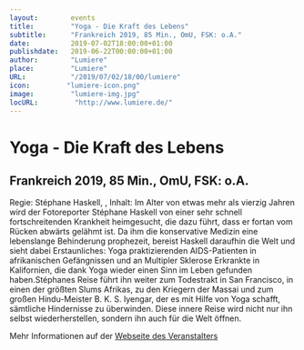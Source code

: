 ```yaml
---
layout:        events
title:         "Yoga - Die Kraft des Lebens"
subtitle:      "Frankreich 2019, 85 Min., OmU, FSK: o.A."
date:          2019-07-02T18:00:00+01:00
publishdate:   2019-06-22T00:00:00+01:00
author:        "Lumiere"
place:         "Lumiere"
URL:           "/2019/07/02/18/00/lumiere"
icon:         "lumiere-icon.png"
image:         "lumiere-img.jpg"
locURL:         "http://www.lumiere.de/"
---
```


Yoga - Die Kraft des Lebens
===========

Frankreich 2019, 85 Min., OmU, FSK: o.A.
-----------

Regie: Stéphane Haskell, , Inhalt: Im Alter von etwas mehr als vierzig Jahren wird der Fotoreporter Stéphane Haskell von einer sehr schnell fortschreitenden Krankheit heimgesucht, die dazu führt, dass er fortan vom Rücken abwärts gelähmt ist. Da ihm die konservative Medizin eine lebenslange Behinderung prophezeit, bereist Haskell daraufhin die Welt und sieht dabei Erstaunliches: Yoga praktizierenden AIDS-Patienten in afrikanischen Gefängnissen und an Multipler Sklerose Erkrankte in Kalifornien, die dank Yoga wieder einen Sinn im Leben gefunden haben.Stéphanes Reise führt ihn weiter zum Todestrakt in San Francisco, in einen der größten Slums Afrikas, zu den Kriegern der Massai und zum großen Hindu-Meister B. K. S. Iyengar, der es mit Hilfe von Yoga schafft, sämtliche Hindernisse zu überwinden. Diese innere Reise wird nicht nur ihn selbst wiederherstellen, sondern ihn auch für die Welt öffnen.

Mehr Informationen auf der [Webseite des Veranstalters](http://www.lumiere.de/19/07/yoga.htm)
